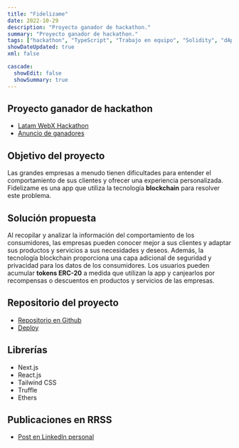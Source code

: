 ```yaml
---
title: "Fidelizame"
date: 2022-10-29
description: "Proyecto ganador de hackathon."
summary: "Proyecto ganador de hackathon."
tags: ["hackathon", "TypeScript", "Trabajo en equipo", "Solidity", "dApp", "React"]
showDateUpdated: true
xml: false

cascade:
  showEdit: false
  showSummary: true
---
```


## Proyecto ganador de hackathon
- [Latam WebX Hackathon](https://www.andinodao.org/hackathon)
- [Anuncio de ganadores](https://twitter.com/andinodao/status/1586847043326132224)

## Objetivo del proyecto
Las grandes empresas a menudo tienen dificultades para entender el comportamiento de sus clientes y ofrecer una experiencia personalizada. Fidelizame es una app que utiliza la tecnología **blockchain** para resolver este problema. 

## Solución propuesta
Al recopilar y analizar la información del comportamiento de los consumidores, las empresas pueden conocer mejor a sus clientes y adaptar sus productos y servicios a sus necesidades y deseos. Además, la tecnología blockchain proporciona una capa adicional de seguridad y privacidad para los datos de los consumidores. Los usuarios pueden acumular **tokens ERC-20** a medida que utilizan la app y canjearlos por recompensas o descuentos en productos y servicios de las empresas.

## Repositorio del proyecto
- [Repositorio en Github](https://github.com/MarvoloV/fidelizame-app)
- [Deploy](https://fidelizame.vercel.app/)

## Librerías
- Next.js
- React.js
- Tailwind CSS
- Truffle
- Ethers

## Publicaciones en RRSS
- [Post en LinkedIn personal](https://www.linkedin.com/posts/miguel1man_hackathon-blockchain-tecnologaeda-activity-6993980785577885696-bws-?utm_source=share&utm_medium=member_desktop)
